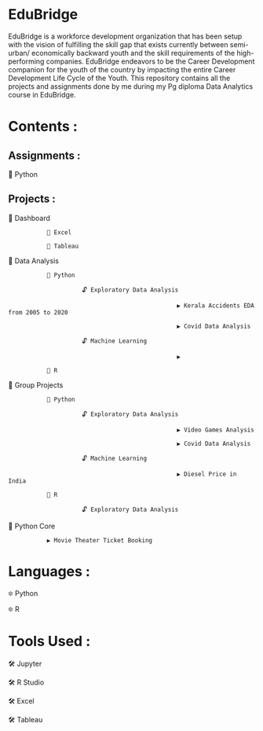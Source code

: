 # EduBridge
EduBridge is a workforce development organization that has been setup with the vision of fulfilling the skill gap that exists currently between semi-urban/ economically backward youth and the skill requirements of the high-performing companies. EduBridge endeavors to be the Career Development companion for the youth of the country by impacting the entire Career Development Life Cycle of the Youth.
This repository contains all the projects and assignments done by me during my Pg diploma Data Analytics course in EduBridge.

# Contents :

## Assignments :

  🔅 Python
  
## Projects :
  🔆 Dashboard
  
               📁 Excel
               
               📁 Tableau
  
  🔆 Data Analysis
  
               📁 Python
               
                         🔓 Exploratory Data Analysis  
                         
                                                    ▶ Kerala Accidents EDA from 2005 to 2020
                                     
                                                    ▶ Covid Data Analysis
                         
                         🔓 Machine Learning
                                 
                                                    ▶  
               
               📁 R
  
  🔆 Group Projects
  
               📁 Python
               
                         🔓 Exploratory Data Analysis  
                         
                                                    ▶ Video Games Analysis
                                     
                                                    ▶ Covid Data Analysis
                         
                         🔓 Machine Learning
                                 
                                                    ▶ Diesel Price in India
               
               📁 R   
               
                         🔓 Exploratory Data Analysis
  
  🔆 Python Core
               
               ▶ Movie Theater Ticket Booking
                
  
  
# Languages :

  🔯 Python
  
  🔯 R
  
# Tools Used :

  🛠 Jupyter
  
  🛠 R Studio
  
  🛠 Excel
  
  🛠 Tableau 
            
